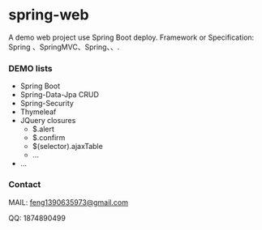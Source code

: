 # spring-web
A demo web project use Spring Boot deploy.
Framework or Specification:
Spring 、SpringMVC、Spring、、.

### DEMO lists

- Spring Boot
- Spring-Data-Jpa CRUD
- Spring-Security
- Thymeleaf
- JQuery closures
  - $.alert 
  - $.confirm
  - $(selector).ajaxTable
  - ...
 - ...

### Contact
MAIL: feng1390635973@gmail.com

QQ: 1874890499
